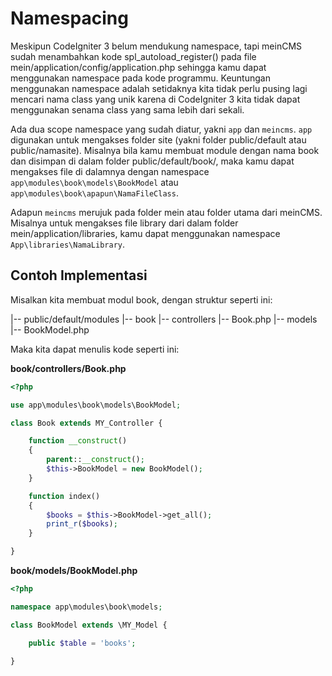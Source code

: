 # Namespacing

Meskipun CodeIgniter 3 belum mendukung namespace, tapi meinCMS sudah menambahkan kode spl_autoload_register() pada file mein/application/config/application.php sehingga kamu dapat menggunakan namespace pada kode programmu. Keuntungan menggunakan namespace adalah setidaknya kita tidak perlu pusing lagi mencari nama class yang unik karena di CodeIgniter 3 kita tidak dapat menggunakan senama class yang sama lebih dari sekali.

Ada dua scope namespace yang sudah diatur, yakni `app` dan `meincms`. `app` digunakan untuk mengakses folder site (yakni folder public/default atau public/namasite). Misalnya bila kamu membuat module dengan nama book dan disimpan di dalam folder public/default/book/, maka kamu dapat mengakses file di dalamnya dengan namespace `app\modules\book\models\BookModel` atau `app\modules\book\apapun\NamaFileClass`.

Adapun `meincms` merujuk pada folder mein atau folder utama dari meinCMS. Misalnya untuk mengakses file library dari dalam folder mein/application/libraries, kamu dapat menggunakan namespace `App\libraries\NamaLibrary`.

## Contoh Implementasi

Misalkan kita membuat modul book, dengan struktur seperti ini:

|-- public/default/modules
    |-- book
        |-- controllers
            |-- Book.php
        |-- models
            |-- BookModel.php

Maka kita dapat menulis kode seperti ini:

**book/controllers/Book.php**

```php
<?php

use app\modules\book\models\BookModel;

class Book extends MY_Controller {

	function __construct()
	{
		parent::__construct();
		$this->BookModel = new BookModel();
	}

	function index()
	{
		$books = $this->BookModel->get_all();
		print_r($books);
	}

}
```

**book/models/BookModel.php**

```php
<?php

namespace app\modules\book\models;

class BookModel extends \MY_Model {

	public $table = 'books';

}
```